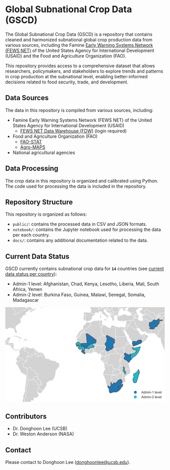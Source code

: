 # Global Subnational Crop Data (GSCD)

The Global Subnational Crop Data (GSCD) is a repository that contains cleaned and harmonized subnational global crop production data from various sources, including the Famine [Early Warning Systems Network (FEWS NET)](https://fews.net/) of the United States Agency for International Development (USAID) and the Food and Agriculture Organization (FAO).</br>

This repository provides access to a comprehensive dataset that allows researchers, policymakers, and stakeholders to explore trends and patterns in crop production at the subnational level, enabling better-informed decisions related to food security, trade, and development.</br>

## Data Sources
The data in this repository is compiled from various sources, including:
- Famine Early Warning Systems Network (FEWS NET) of the United States Agency for International Development (USAID)
    - [FEWS NET Data Warehouse (FDW)](https://fews.net/data) (login required)
- Food and Agriculture Organization (FAO)
    - [FAO-STAT](https://www.fao.org/faostat/en/#home)
    - [Agro-MAPS](https://gaez.fao.org/pages/agromaps)
- National agricultural agencies

## Data Processing
The crop data in this repository is organized and calibrated using Python. The code used for processing the data is included in the repository.

## Repository Structure
This repository is organized as follows:

- `public/`: contains the processed data in CSV and JSON formats.
- `notebook/`: contains the Jupyter notebook used for processing the data per each country.
- `docs/`: contains any additional documentation related to the data.

## Current Data Status
GSCD currently contains subnational crop data for **`14`** countries (see [current data status per country](/docs/data_status_per_country.md)):</br>
- Admin-1 level: Afghanistan, Chad, Kenya, Lesotho, Liberia, Mali, South Africa, Yemen
- Admin-2 level: Burkina Faso, Guinea, Malawi, Senegal, Somalia, Madagascar

<img src="./docs/current_status_map.svg" alt="drawing" width="800"/>

## Contributors
- Dr. Donghoon Lee (UCSB)
- Dr. Weston Anderson (NASA)

## Contact 
Please contact to Donghoon Lee ([donghoonlee@ucsb.edu](donghoonlee@ucsb.edu)).

<!-- ## Usage
The data in this repository is available for free and unrestricted use. Users are encouraged to cite the sources of the data appropriately. The repository can be cloned or downloaded using the git command or the Github interface.

## Contributing
Contributions to this repository are welcome, including new data sources or improvements to the existing data. To contribute, please create a pull request with a clear description of the changes proposed.

## License
The data in this repository is licensed under the Creative Commons Attribution 4.0 International license (CC BY 4.0). -->